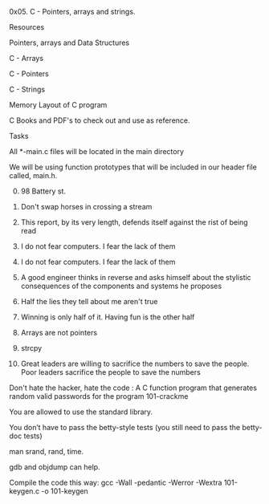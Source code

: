 0x05. C - Pointers, arrays and strings.

Resources

Pointers, arrays and Data Structures

C - Arrays

C - Pointers

C - Strings

Memory Layout of C program

C Books and PDF's to check out and use as reference.

Tasks

All *-main.c files will be located in the main directory

We will be using function prototypes that will be included in our header file called, main.h.

0. 98 Battery st.

1. Don't swap horses in crossing a stream

2. This report, by its very length, defends itself against the rist of being read

3. I do not fear computers. I fear the lack of them

4. I do not fear computers. I fear the lack of them

5. A good engineer thinks in reverse and asks himself about the stylistic consequences of the components and systems he proposes

6. Half the lies they tell about me aren't true

7. Winning is only half of it. Having fun is the other half

8. Arrays are not pointers

9. strcpy

10. Great leaders are willing to sacrifice the numbers to save the people. Poor leaders sacrifice the people to save the numbers

Don't hate the hacker, hate the code : A C function program that generates random valid passwords for the program 101-crackme

You are allowed to use the standard library.

You don’t have to pass the betty-style tests (you still need to pass the betty-doc tests)

man srand, rand, time.

gdb and objdump can help.

Compile the code this way: gcc -Wall -pedantic -Werror -Wextra 101-keygen.c -o 101-keygen
